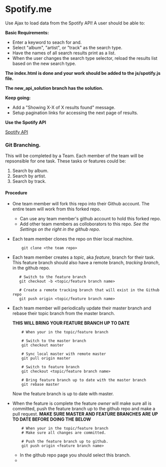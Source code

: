 # Spotify.me

Use Ajax to load data from the Spotify API! A user should be able to:

**Basic Requirements:**

 - Enter a keyword to seach for and.
 - Select "album", "artist", or "track" as the search type.
 - Have the names of all search results print as a list.
 - When the user changes the search type selector, reload the results list based on the new search type.

__The index.html is done and your work should be added to the js/spotify.js file.__

 __The new_api_solution branch has the solution.__

**Keep going:**

 - Add a "Showing X-X of X results found" message.
 - Setup pagination links for accessing the next page of results.


 **Use the Spotify API**

[Spotify API](https://developer.spotify.com/web-api/search-item/)


### Git Branching.

This will be completed by a Team. Each member of the team will be repsonsible for one task. These tasks or features could be:

1. Search by album.
2. Search by artist.
3. Search by track.

#### Procedure
* One team member will fork this repo into their Github account. The entire team will work from this forked repo.
	* Can use any team member's github account to hold this forked repo.
	* Add other team members as colloborators to this repo.
		 _See the Settings on the right in the github repo_.
* Each team member clones the repo on thier local machine.

	```
		git clone <the team repo>
	```

* Each team member creates a _topic_, aka _feature_, branch for their task.
	 This feature branch should also have a remote branch, _tracking branch_, in the github repo.

	 ```
	 	# Switch to the feature branch
	 	git checkout -b <topic/feature branch name>

	 	# Create a remote tracking branch that will exist in the Github repo
	 	git push origin <topic/feature branch name>
	 ```

* Each team member will periodically update their master branch and rebase their topic branch from the master branch.

	__THIS WILL BRING YOUR FEATURE BRANCH UP TO DATE__

	```
		# When your in the topic/feature branch

		# Switch to the master branch
		git checkout master

		# Sync local master with remote master
		git pull origin master

		# Switch to feature branch
		git checkout <topic/feature branch name>

		# Bring feature branch up to date with the master branch
		git rebase master

	```

	Now the feature branch is up to date with master.

* When the feature is complete the feature _owner_ will make sure all is committed, push the feature branch up to the github repo and make a pull request.
	__MAKE SURE MASTER AND FEATURE BRANCHES ARE UP TO DATE BEFORE DOING THE BELOW__

	```
		# When your in the topic/feature branch
		# Make sure all changes are committed.

		# Push the feature branch up to github.
		git push origin <feature branch name>

	```

	* In the github repo page you should select this branch.  
	* 
	
	